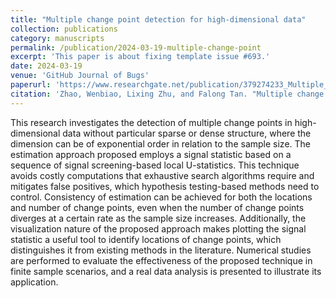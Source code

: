 ```yaml
---
title: "Multiple change point detection for high-dimensional data"
collection: publications
category: manuscripts
permalink: /publication/2024-03-19-multiple-change-point
excerpt: 'This paper is about fixing template issue #693.'
date: 2024-03-19
venue: 'GitHub Journal of Bugs'
paperurl: 'https://www.researchgate.net/publication/379274233_Multiple_change_point_detection_for_high-dimensional_data'
citation: 'Zhao, Wenbiao, Lixing Zhu, and Falong Tan. "Multiple change point detection for high-dimensional data." TEST (2024): 1-38.'
---
```


This research investigates the detection of multiple change points in high-dimensional data without particular sparse or dense structure, where the dimension can be of exponential order in relation to the sample size. The estimation approach proposed employs a signal statistic based on a sequence of signal screening-based local U-statistics. This technique avoids costly computations that exhaustive search algorithms require and mitigates false positives, which hypothesis testing-based methods need to control. Consistency of estimation can be achieved for both the locations and number of change points, even when the number of change points diverges at a certain rate as the sample size increases. Additionally, the visualization nature of the proposed approach makes plotting the signal statistic a useful tool to identify locations of change points, which distinguishes it from existing methods in the literature. Numerical studies are performed to evaluate the effectiveness of the proposed technique in finite sample scenarios, and a real data analysis is presented to illustrate its application.


